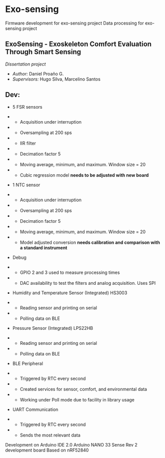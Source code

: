 # Exo-sensing
Firmware development for exo-sensing project
Data processing for exo-sensing project

## ExoSensing - Exoskeleton Comfort Evaluation Through Smart Sensing

*Dissertation project*

- _Author:_ Daniel Proaño G.
- _Supervisors:_ Hugo Silva, Marcelino Santos

## Dev:

- 5 FSR sensors 
- - Acquisition under interruption
- - Oversampling at 200 sps
- - IIR filter
- - Decimation factor 5
- - Moving average, minimum, and maximum. Window size = 20
- - Cubic regression model **needs to be adjusted with new board**

- 1 NTC sensor
- - Acquisition under interruption
- - Oversampling at 200 sps
- - Decimation factor 5
- - Moving average, minimum, and maximum. Window size = 20
- - Model adjusted conversion **needs calibration and comparison with a standard instrument**

- Debug
- - GPIO 2 and 3 used to measure processing times
- - DAC availability to test the filters and analog acquisition. Uses SPI

- Humidity and Temperature Sensor (Integrated) HS3003
- - Reading sensor and printing on serial
- - Polling data on BLE

- Pressure Sensor (Integrated) LPS22HB
- - Reading sensor and printing on serial
- -  Polling data on BLE

- BLE Peripheral
- - Triggered by RTC every second
- - Created services for sensor, comfort, and environmental data
- - Working under Poll mode due to facility in library usage

- UART Communication
- - Triggered by RTC every second
- - Sends the most relevant data


Development on Arduino IDE 2.0
Arduino NANO 33 Sense Rev 2 development board
Based on nRF52840